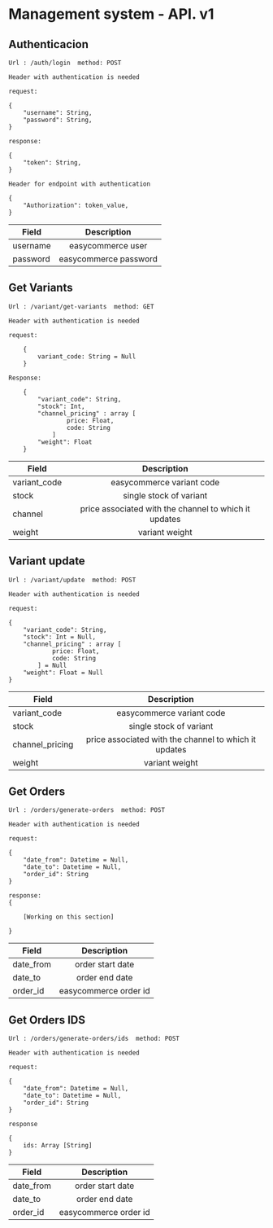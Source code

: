 # Management system - API. v1

## Authenticacion

```
Url : /auth/login  method: POST  

Header with authentication is needed

request: 

{
    "username": String,
    "password": String,
}

response: 

{
    "token": String,
}

Header for endpoint with authentication

{
    "Authorization": token_value,
}

```

| Field  | Description |
| ------------- |:-------------:|
| username      | easycommerce user      |
| password      | easycommerce password     |




## Get Variants

```
Url : /variant/get-variants  method: GET  

Header with authentication is needed

request: 

    {
        variant_code: String = Null
    }

Response: 

    {
        "variant_code": String,
        "stock": Int,
        "channel_pricing" : array [
                price: Float,
                code: String
            ]
        "weight": Float 
    }

```

| Field  | Description |
| ------------- |:-------------:|
| variant_code      | easycommerce variant code      |
| stock      | single stock of variant     |
| channel      | price associated with the channel to which it updates     |
| weight      | variant weight     |


## Variant update

```
Url : /variant/update  method: POST  

Header with authentication is needed

request: 

{
    "variant_code": String,
    "stock": Int = Null,
    "channel_pricing" : array [
            price: Float,
            code: String
        ] = Null
    "weight": Float = Null
}

```

| Field  | Description |
| ------------- |:-------------:|
| variant_code      | easycommerce variant code      |
| stock      | single stock of variant     |
| channel_pricing      | price associated with the channel to which it updates     |
| weight      | variant weight     |


## Get Orders

```
Url : /orders/generate-orders  method: POST  

Header with authentication is needed

request: 

{
    "date_from": Datetime = Null,
    "date_to": Datetime = Null,
    "order_id": String
}

response: 
{
   
    [Working on this section]
    
}

```

| Field  | Description |
| ------------- |:-------------:|
| date_from      | order start date       |
| date_to      | order end date     |
| order_id      | easycommerce order id    |


## Get Orders IDS

```
Url : /orders/generate-orders/ids  method: POST  

Header with authentication is needed

request: 

{
    "date_from": Datetime = Null,
    "date_to": Datetime = Null,
    "order_id": String
}

response

{
    ids: Array [String]
}

```

| Field  | Description |
| ------------- |:-------------:|
| date_from      | order start date       |
| date_to      | order end date     |
| order_id      | easycommerce order id    |

